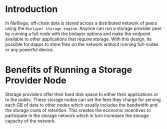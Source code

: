 # Introduction

In filefilego, off-chain data is stored across a distributed network of peers using the `Binlayer storage engine`. Anyone can run a storage provider peer by running a full node with the binlayer options and make the endpoint available to other applications that require storage. With this design, its possible for dapps to store files on the network without running full-nodes or any powerful device.

# Benefits of Running a Storage Provider Node

Storage providers offer their hard disk space to either their applications or to the public. These storage nodes can set the fees they charge for serving each GB of data to other nodes which usually includes the bandwidth and the storage costs of retention. This creates the economic incentives to participate in the storage network which in turn increases the storage capacity of the network.


